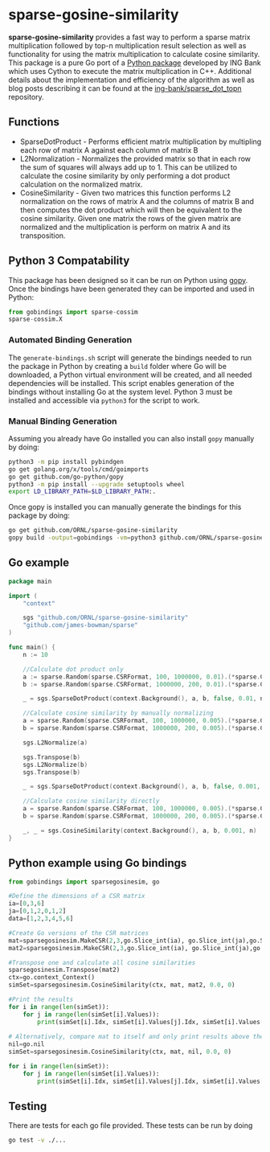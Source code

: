 # sparse-gosine-similarity

**sparse-gosine-similarity** provides a fast way to perform a sparse matrix multiplication followed by top-n multiplication result selection as well as functionality for using the matrix multiplication to calculate cosine similarity. This package is a pure Go port of a [Python package](https://github.com/ing-bank/sparse_dot_topn) developed by ING Bank which uses Cython to execute the matrix multiplication in C++. Additional details about the implementation and efficiency of the algorithm as well as blog posts describing it can be found at the [ing-bank/sparse_dot_topn](https://github.com/ing-bank/sparse_dot_topn) repository.

## Functions

- SparseDotProduct - Performs efficient matrix multiplication by multipling each row of matrix A against each column of matrix B
- L2Normalization - Normalizes the provided matrix so that in each row the sum of squares will always add up to 1. This can be utilized to calculate the cosine similarity by only performing a dot product calculation on the normalized matrix.
- CosineSimilarity - Given two matrices this function performs L2 normalization on the rows of matrix A and the columns of matrix B and then computes the dot product which will then be equivalent to the cosine similarity. Given one matrix the rows of the given matrix are normalized and the multiplication is perform on matrix A and its transposition.

## Python 3 Compatability

This package has been designed so it can be run on Python using [gopy](https://github.com/go-python/gopy). Once the bindings have been generated they can be imported and used in Python:

```py
from gobindings import sparse-cossim
sparse-cossim.X
```

### Automated Binding Generation

The `generate-bindings.sh` script will generate the bindings needed to run the package in Python by creating a `build` folder where Go will be downloaded, a Python virtual environment will be created, and all needed dependencies will be installed. This script enables generation of the bindings without installing Go at the system level. Python 3 must be installed and accessible via `python3` for the script to work.

### Manual Binding Generation

Assuming you already have Go installed you can also install `gopy` manually by doing:

```sh
python3 -m pip install pybindgen
go get golang.org/x/tools/cmd/goimports
go get github.com/go-python/gopy
python3 -m pip install --upgrade setuptools wheel
export LD_LIBRARY_PATH=$LD_LIBRARY_PATH:.
```

Once gopy is installed you can manually generate the bindings for this package by doing:

```sh
go get github.com/ORNL/sparse-gosine-similarity
gopy build -output=gobindings -vm=python3 github.com/ORNL/sparse-gosine-similarity
```

## Go example

```go
package main

import (
	"context"

	sgs "github.com/ORNL/sparse-gosine-similarity"
	"github.com/james-bowman/sparse"
)

func main() {
	n := 10

	//Calculate dot product only
	a := sparse.Random(sparse.CSRFormat, 100, 1000000, 0.01).(*sparse.CSR)
	b := sparse.Random(sparse.CSRFormat, 1000000, 200, 0.01).(*sparse.CSR)

	_ = sgs.SparseDotProduct(context.Background(), a, b, false, 0.01, n)

	//Calculate cosine similarity by manually normalizing
	a = sparse.Random(sparse.CSRFormat, 100, 1000000, 0.005).(*sparse.CSR)
	b = sparse.Random(sparse.CSRFormat, 1000000, 200, 0.005).(*sparse.CSR)

	sgs.L2Normalize(a)

	sgs.Transpose(b)
	sgs.L2Normalize(b)
	sgs.Transpose(b)

	_ = sgs.SparseDotProduct(context.Background(), a, b, false, 0.001, n)

	//Calculate cosine similarity directly
	a = sparse.Random(sparse.CSRFormat, 100, 1000000, 0.005).(*sparse.CSR)
	b = sparse.Random(sparse.CSRFormat, 1000000, 200, 0.005).(*sparse.CSR)

	_, _ = sgs.CosineSimilarity(context.Background(), a, b, 0.001, n)
}
```

## Python example using Go bindings
```py
from gobindings import sparsegosinesim, go

#Define the dimensions of a CSR matrix
ia=[0,3,6]
ja=[0,1,2,0,1,2]
data=[1,2,3,4,5,6]

#Create Go versions of the CSR matrices
mat=sparsegosinesim.MakeCSR(2,3,go.Slice_int(ia), go.Slice_int(ja),go.Slice_float64(data))
mat2=sparsegosinesim.MakeCSR(2,3,go.Slice_int(ia), go.Slice_int(ja),go.Slice_float64(data))

#Transpose one and calculate all cosine similarities
sparsegosinesim.Transpose(mat2)
ctx=go.context_Context()
simSet=sparsegosinesim.CosineSimilarity(ctx, mat, mat2, 0.0, 0)

#Print the results
for i in range(len(simSet)):
	for j in range(len(simSet[i].Values)):
		print(simSet[i].Idx, simSet[i].Values[j].Idx, simSet[i].Values[j].S)
	
# Alternatively, compare mat to itself and only print results above the resulting matrix's main diagonal
nil=go.nil
simSet=sparsegosinesim.CosineSimilarity(ctx, mat, nil, 0.0, 0)

for i in range(len(simSet)):
	for j in range(len(simSet[i].Values)):
		print(simSet[i].Idx, simSet[i].Values[j].Idx, simSet[i].Values[j].S)
```

## Testing

There are tests for each go file provided. These tests can be run by doing

```sh
go test -v ./...
```